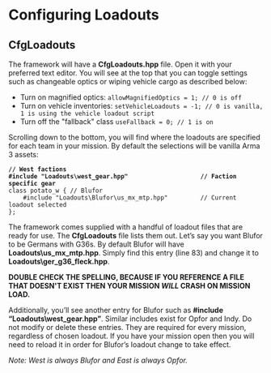 # Configuring Loadouts

## CfgLoadouts

The framework will have a **CfgLoadouts.hpp** file. Open it with your preferred text editor. You will see at the top that you can toggle settings such as changeable optics or wiping vehicle cargo as described below:

* Turn on magnified optics: `allowMagnifiedOptics = 1; // 0 is off`
* Turn on vehicle inventories: `setVehicleLoadouts = -1; // 0 is vanilla, 1 is using the vehicle loadout script`
* Turn off the "fallback" class `useFallback = 0; // 1 is on`

Scrolling down to the bottom, you will find where the loadouts are specified for each team in your mission. By default the selections will be vanilla Arma 3 assets:

<pre class="language-C++"><code class="lang-C++"><strong>// West factions
</strong><strong>#include "Loadouts\west_gear.hpp"                    // Faction specific gear
</strong>class potato_w { // Blufor
    #include "Loadouts\Blufor\us_mx_mtp.hpp"         // Current loadout selected
};
</code></pre>

The framework comes supplied with a handful of loadout files that are ready for use. The **CfgLoadouts** file lists them out. Let’s say you want Blufor to be Germans with G36s. By default Blufor will have **Loadouts\us\_mx\_mtp.hpp**. Simply find this entry (line 83) and change it to **Loadouts\ger\_g36\_fleck.hpp**.&#x20;

**DOUBLE CHECK THE SPELLING, BECAUSE IF YOU REFERENCE A FILE THAT DOESN'T EXIST THEN YOUR MISSION **_**WILL**_** CRASH ON MISSION LOAD.**&#x20;

Additionally, you’ll see another entry for Blufor such as **#include “Loadouts\west\_gear.hpp”**. Similar includes exist for Opfor and Indy. Do not modify or delete these entries. They are required for every mission, regardless of chosen loadout. If you have your mission open then you will need to reload it in order for Blufor’s loadout change to take effect.

_Note: West is always Blufor and East is always Opfor._
